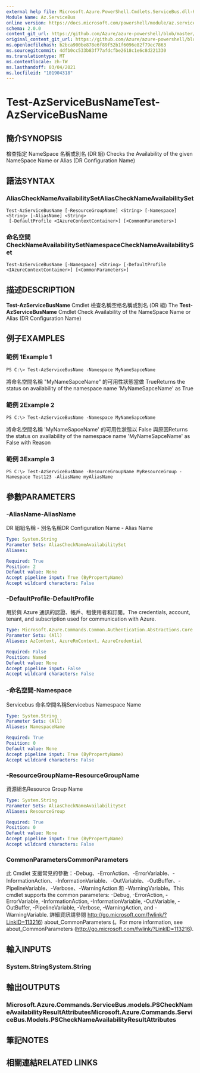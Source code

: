 ```yaml
---
external help file: Microsoft.Azure.PowerShell.Cmdlets.ServiceBus.dll-Help.xml
Module Name: Az.ServiceBus
online version: https://docs.microsoft.com/powershell/module/az.servicebus/test-azservicebusname
schema: 2.0.0
content_git_url: https://github.com/Azure/azure-powershell/blob/master/src/ServiceBus/ServiceBus/help/Test-AzServiceBusName.md
original_content_git_url: https://github.com/Azure/azure-powershell/blob/master/src/ServiceBus/ServiceBus/help/Test-AzServiceBusName.md
ms.openlocfilehash: b2bca900be878e6f89f52b1f6096e82f79ec7863
ms.sourcegitcommit: 4dfb0cc533b83f77afdcfbe2618c1e6c8d221330
ms.translationtype: MT
ms.contentlocale: zh-TW
ms.lasthandoff: 03/04/2021
ms.locfileid: "101904318"
---
```

# <span data-ttu-id="3272e-101">Test-AzServiceBusName</span><span class="sxs-lookup"><span data-stu-id="3272e-101">Test-AzServiceBusName</span></span>

## <span data-ttu-id="3272e-102">簡介</span><span class="sxs-lookup"><span data-stu-id="3272e-102">SYNOPSIS</span></span>
<span data-ttu-id="3272e-103">檢查指定 NameSpace 名稱或別名 (DR 組) </span><span class="sxs-lookup"><span data-stu-id="3272e-103">Checks the Availability of the given NameSpace Name or Alias (DR Configuration Name)</span></span> 

## <span data-ttu-id="3272e-104">語法</span><span class="sxs-lookup"><span data-stu-id="3272e-104">SYNTAX</span></span>

### <span data-ttu-id="3272e-105">AliasCheckNameAvailabilitySet</span><span class="sxs-lookup"><span data-stu-id="3272e-105">AliasCheckNameAvailabilitySet</span></span>
```
Test-AzServiceBusName [-ResourceGroupName] <String> [-Namespace] <String> [-AliasName] <String>
 [-DefaultProfile <IAzureContextContainer>] [<CommonParameters>]
```

### <span data-ttu-id="3272e-106">命名空間CheckNameAvailabilitySet</span><span class="sxs-lookup"><span data-stu-id="3272e-106">NamespaceCheckNameAvailabilitySet</span></span>
```
Test-AzServiceBusName [-Namespace] <String> [-DefaultProfile <IAzureContextContainer>] [<CommonParameters>]
```

## <span data-ttu-id="3272e-107">描述</span><span class="sxs-lookup"><span data-stu-id="3272e-107">DESCRIPTION</span></span>
<span data-ttu-id="3272e-108">**Test-AzServiceBusName** Cmdlet 檢查名稱空格名稱或別名 (DR 組) </span><span class="sxs-lookup"><span data-stu-id="3272e-108">The **Test-AzServiceBusName** Cmdlet Check Availability of the NameSpace Name or Alias (DR Configuration Name)</span></span>

## <span data-ttu-id="3272e-109">例子</span><span class="sxs-lookup"><span data-stu-id="3272e-109">EXAMPLES</span></span>

### <span data-ttu-id="3272e-110">範例 1</span><span class="sxs-lookup"><span data-stu-id="3272e-110">Example 1</span></span>
```
PS C:\> Test-AzServiceBusName -Namespace MyNameSapceName
```

<span data-ttu-id="3272e-111">將命名空間名稱 "MyNameSapceName" 的可用性狀態當做 True</span><span class="sxs-lookup"><span data-stu-id="3272e-111">Returns the status on availability of the namespace name 'MyNameSapceName' as True</span></span>

### <span data-ttu-id="3272e-112">範例 2</span><span class="sxs-lookup"><span data-stu-id="3272e-112">Example 2</span></span>
```
PS C:\> Test-AzServiceBusName -Namespace MyNameSapceName
```

<span data-ttu-id="3272e-113">將命名空間名稱 'MyNameSapceName' 的可用性狀態以 False 與原因</span><span class="sxs-lookup"><span data-stu-id="3272e-113">Returns the status on availability of the namespace name 'MyNameSapceName' as False with Reason</span></span>

### <span data-ttu-id="3272e-114">範例 3</span><span class="sxs-lookup"><span data-stu-id="3272e-114">Example 3</span></span>
```
PS C:\> Test-AzServiceBusName -ResourceGroupName MyResourceGroup -Namespace Test123 -AliasName myAliasName
```

## <span data-ttu-id="3272e-115">參數</span><span class="sxs-lookup"><span data-stu-id="3272e-115">PARAMETERS</span></span>

### <span data-ttu-id="3272e-116">-AliasName</span><span class="sxs-lookup"><span data-stu-id="3272e-116">-AliasName</span></span>
<span data-ttu-id="3272e-117">DR 組組名稱 - 別名名稱</span><span class="sxs-lookup"><span data-stu-id="3272e-117">DR Configuration Name - Alias Name</span></span>

```yaml
Type: System.String
Parameter Sets: AliasCheckNameAvailabilitySet
Aliases:

Required: True
Position: 2
Default value: None
Accept pipeline input: True (ByPropertyName)
Accept wildcard characters: False
```

### <span data-ttu-id="3272e-118">-DefaultProfile</span><span class="sxs-lookup"><span data-stu-id="3272e-118">-DefaultProfile</span></span>
<span data-ttu-id="3272e-119">用於與 Azure 通訊的認證、帳戶、租使用者和訂閱。</span><span class="sxs-lookup"><span data-stu-id="3272e-119">The credentials, account, tenant, and subscription used for communication with Azure.</span></span>

```yaml
Type: Microsoft.Azure.Commands.Common.Authentication.Abstractions.Core.IAzureContextContainer
Parameter Sets: (All)
Aliases: AzContext, AzureRmContext, AzureCredential

Required: False
Position: Named
Default value: None
Accept pipeline input: False
Accept wildcard characters: False
```

### <span data-ttu-id="3272e-120">-命名空間</span><span class="sxs-lookup"><span data-stu-id="3272e-120">-Namespace</span></span>
<span data-ttu-id="3272e-121">Servicebus 命名空間名稱</span><span class="sxs-lookup"><span data-stu-id="3272e-121">Servicebus Namespace Name</span></span>

```yaml
Type: System.String
Parameter Sets: (All)
Aliases: NamespaceName

Required: True
Position: 0
Default value: None
Accept pipeline input: True (ByPropertyName)
Accept wildcard characters: False
```

### <span data-ttu-id="3272e-122">-ResourceGroupName</span><span class="sxs-lookup"><span data-stu-id="3272e-122">-ResourceGroupName</span></span>
<span data-ttu-id="3272e-123">資源組名</span><span class="sxs-lookup"><span data-stu-id="3272e-123">Resource Group Name</span></span>

```yaml
Type: System.String
Parameter Sets: AliasCheckNameAvailabilitySet
Aliases: ResourceGroup

Required: True
Position: 0
Default value: None
Accept pipeline input: True (ByPropertyName)
Accept wildcard characters: False
```

### <span data-ttu-id="3272e-124">CommonParameters</span><span class="sxs-lookup"><span data-stu-id="3272e-124">CommonParameters</span></span>
<span data-ttu-id="3272e-125">此 Cmdlet 支援常見的參數：-Debug、-ErrorAction、-ErrorVariable、-InformationAction、-InformationVariable、-OutVariable、-OutBuffer、-PipelineVariable、-Verbose、-WarningAction 和 -WarningVariable。</span><span class="sxs-lookup"><span data-stu-id="3272e-125">This cmdlet supports the common parameters: -Debug, -ErrorAction, -ErrorVariable, -InformationAction, -InformationVariable, -OutVariable, -OutBuffer, -PipelineVariable, -Verbose, -WarningAction, and -WarningVariable.</span></span> <span data-ttu-id="3272e-126">詳細資訊請參閱 http://go.microsoft.com/fwlink/?LinkID=113216) about_CommonParameters (。</span><span class="sxs-lookup"><span data-stu-id="3272e-126">For more information, see about_CommonParameters (http://go.microsoft.com/fwlink/?LinkID=113216).</span></span>

## <span data-ttu-id="3272e-127">輸入</span><span class="sxs-lookup"><span data-stu-id="3272e-127">INPUTS</span></span>

### <span data-ttu-id="3272e-128">System.String</span><span class="sxs-lookup"><span data-stu-id="3272e-128">System.String</span></span>

## <span data-ttu-id="3272e-129">輸出</span><span class="sxs-lookup"><span data-stu-id="3272e-129">OUTPUTS</span></span>

### <span data-ttu-id="3272e-130">Microsoft.Azure.Commands.ServiceBus.models.PSCheckNameAvailabilityResultAttributes</span><span class="sxs-lookup"><span data-stu-id="3272e-130">Microsoft.Azure.Commands.ServiceBus.Models.PSCheckNameAvailabilityResultAttributes</span></span>

## <span data-ttu-id="3272e-131">筆記</span><span class="sxs-lookup"><span data-stu-id="3272e-131">NOTES</span></span>

## <span data-ttu-id="3272e-132">相關連結</span><span class="sxs-lookup"><span data-stu-id="3272e-132">RELATED LINKS</span></span>
